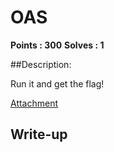 # OAS

**Points : 300**
**Solves : 1**


##Description:

Run it and get the flag!

[Attachment](rev300_b243e1be8f6a2e67.zip)

## Write-up

